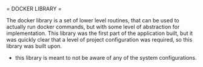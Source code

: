 = DOCKER LIBRARY =

The docker library is a set of lower level routines, that can be used
to actually run docker commands, but with some level of abstraction
for implementation.
This library was the first part of the application built, but it was
quickly clear that a level of project configuration was required, so
this library was built upon.

* this library is meant to not be aware of any of the system configurations.
